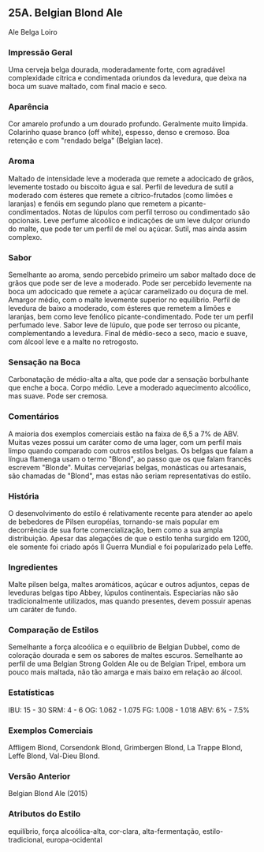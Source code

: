 ## 25A. Belgian Blond Ale
Ale Belga Loiro

### Impressão Geral

Uma cerveja belga dourada, moderadamente forte, com agradável complexidade cítrica e condimentada oriundos da levedura, que deixa na boca um suave maltado, com final macio e seco.

### Aparência

Cor amarelo profundo a um dourado profundo. Geralmente muito límpida. Colarinho quase branco (off white), espesso, denso e cremoso. Boa retenção e com "rendado belga" (Belgian lace).

### Aroma

Maltado de intensidade leve a moderada que remete a adocicado de grãos, levemente tostado ou biscoito água e sal. Perfil de levedura de sutil a moderado com ésteres que remete a cítrico-frutados (como limões e laranjas) e fenóis em segundo plano que remetem a picante-condimentados. Notas de lúpulos com perfil terroso ou condimentado são opcionais. Leve perfume alcoólico e indicações de um leve dulçor oriundo do malte, que pode ter um perfil de mel ou açúcar. Sutil, mas ainda assim complexo.

### Sabor

Semelhante ao aroma, sendo percebido primeiro um sabor maltado doce de grãos que pode ser de leve a moderado. Pode ser percebido levemente na boca um adocicado que remete a açúcar caramelizado ou doçura de mel. Amargor médio, com o malte levemente superior no equilíbrio. Perfil de levedura de baixo a moderado, com ésteres que remetem a limões e laranjas, bem como leve fenólico picante-condimentado. Pode ter um perfil perfumado leve. Sabor leve de lúpulo, que pode ser terroso ou picante, complementando a levedura. Final de médio-seco a seco, macio e suave, com álcool leve e a malte no retrogosto.

### Sensação na Boca

Carbonatação de médio-alta a alta, que pode dar a sensação borbulhante que enche a boca. Corpo médio. Leve a moderado aquecimento alcoólico, mas suave. Pode ser cremosa.

### Comentários

A maioria dos exemplos comerciais estão na faixa de 6,5 a 7% de ABV. Muitas vezes possui um caráter como de uma lager, com um perfil mais limpo quando comparado com outros estilos belgas. Os belgas que falam a língua flamenga usam o termo "Blond", ao passo que os que falam francês escrevem "Blonde". Muitas cervejarias belgas, monásticas ou artesanais, são chamadas de "Blond", mas estas não seriam representativas do estilo.

### História

O desenvolvimento do estilo é relativamente recente para atender ao apelo de bebedores de Pilsen européias, tornando-se mais popular em decorrência de sua forte comercialização, bem como a sua ampla distribuição. Apesar das alegações de que o estilo tenha surgido em 1200, ele somente foi criado após II Guerra Mundial e foi popularizado pela Leffe.

### Ingredientes

Malte pilsen belga, maltes aromáticos, açúcar e outros adjuntos, cepas de leveduras belgas tipo Abbey, lúpulos continentais. Especiarias não são tradicionalmente utilizados, mas quando presentes, devem possuir apenas um caráter de fundo.

### Comparação de Estilos

Semelhante a força alcoólica e o equilíbrio de Belgian Dubbel, como de coloração dourada e sem os sabores de maltes escuros. Semelhante ao perfil de uma Belgian Strong Golden Ale ou de Belgian Tripel, embora um pouco mais maltada, não tão amarga e mais baixo em relação ao álcool.

### Estatísticas

IBU: 15 - 30
SRM: 4 - 6
OG: 1.062 - 1.075
FG: 1.008 - 1.018
ABV: 6% - 7.5%

### Exemplos Comerciais

Affligem Blond, Corsendonk Blond, Grimbergen Blond, La Trappe Blond, Leffe Blond, Val-Dieu Blond.

### Versão Anterior

Belgian Blond Ale (2015)

### Atributos do Estilo

equilíbrio, força alcoólica-alta, cor-clara, alta-fermentação, estilo-tradicional, europa-ocidental